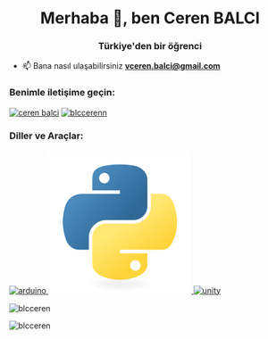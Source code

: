 <h1 align="center">Merhaba 👋, ben Ceren BALCI</h1>
<h3 align="center">Türkiye'den bir öğrenci</h3>

- 📫 Bana nasıl ulaşabilirsiniz **vceren.balci@gmail.com**

<h3 align="left">Benimle iletişime geçin:</h3>
<p align="left">
<a href="https://linkedin.com/in/ceren balci" target="blank"><img align="center" src="https://raw.githubusercontent.com/rahuldkjain/github-profile-readme-generator/master/src/images/icons/Social/linked-in-alt.svg" alt="ceren balci" height="30" width="40" /></a>
<a href="https://instagram.com/blccerenn" target="blank"><img align="center" src="https://raw.githubusercontent.com/rahuldkjain/github-profile-readme-generator/master/src/images/icons/Social/instagram.svg" alt="blccerenn" height="30" width="40" /></a>
</p>

<h3 align="left">Diller ve Araçlar:</h3>
<p align="left"> <a href="https://www.arduino.cc/" target="_blank" rel="noreferrer"> <img src="https://cdn.worldvectorlogo.com/logos/arduino-1.svg" alt="arduino" genişlik="40" yükseklik="40"/> </a> <a href="https://www.python.org" target="_blank" rel="noreferrer"> <img src="https://raw.githubusercontent.com/devicons/devicon/master/icons/python/python-original.svg" alt="python" genişlik="40" yükseklik="40"/> </a> <a href="https://unity.com/" target="_blank" rel="noreferrer"> <img src="https://www.vectorlogo.zone/logos/unity3d/unity3d-icon.svg" alt="unity" genişlik="40" yükseklik="40"/> </a> </p>

<p><img align="center" src="https://github-readme-stats.vercel.app/api/top-langs?username=blcceren&show_icons=true&locale=tr&layout=compact" alt="blcceren" /></p>

<p align="left"> <img src="https://komarev.com/ghpvc/?username=blcceren&label=Profile%20views&color=0e75b6&style=flat" alt="blcceren" /> </p>

